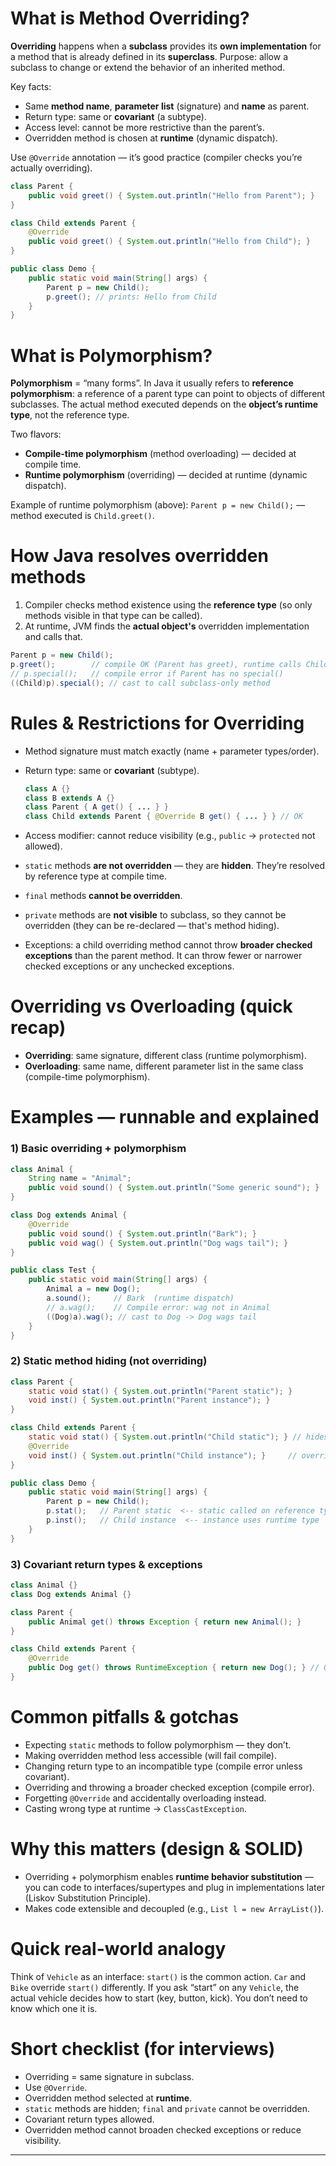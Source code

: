 
# What is Method Overriding?

**Overriding** happens when a **subclass** provides its **own implementation** for a method that is already defined in its **superclass**.
Purpose: allow a subclass to change or extend the behavior of an inherited method.

Key facts:

* Same **method name**, **parameter list** (signature) and **name** as parent.
* Return type: same or **covariant** (a subtype).
* Access level: cannot be more restrictive than the parent’s.
* Overridden method is chosen at **runtime** (dynamic dispatch).

Use `@Override` annotation — it’s good practice (compiler checks you’re actually overriding).

```java
class Parent {
    public void greet() { System.out.println("Hello from Parent"); }
}

class Child extends Parent {
    @Override
    public void greet() { System.out.println("Hello from Child"); }
}

public class Demo {
    public static void main(String[] args) {
        Parent p = new Child();
        p.greet(); // prints: Hello from Child
    }
}
```

# What is Polymorphism?

**Polymorphism** = “many forms”. In Java it usually refers to **reference polymorphism**: a reference of a parent type can point to objects of different subclasses. The actual method executed depends on the **object’s runtime type**, not the reference type.

Two flavors:

* **Compile-time polymorphism** (method overloading) — decided at compile time.
* **Runtime polymorphism** (overriding) — decided at runtime (dynamic dispatch).

Example of runtime polymorphism (above): `Parent p = new Child();` — method executed is `Child.greet()`.

# How Java resolves overridden methods

1. Compiler checks method existence using the **reference type** (so only methods visible in that type can be called).
2. At runtime, JVM finds the **actual object's** overridden implementation and calls that.

```java
Parent p = new Child();
p.greet();        // compile OK (Parent has greet), runtime calls Child.greet
// p.special();   // compile error if Parent has no special()
((Child)p).special(); // cast to call subclass-only method
```

# Rules & Restrictions for Overriding

* Method signature must match exactly (name + parameter types/order).
* Return type: same or **covariant** (subtype).

  ```java
  class A {}
  class B extends A {}
  class Parent { A get() { ... } }
  class Child extends Parent { @Override B get() { ... } } // OK
  ```
* Access modifier: cannot reduce visibility (e.g., `public` → `protected` not allowed).
* `static` methods **are not overridden** — they are **hidden**. They’re resolved by reference type at compile time.
* `final` methods **cannot be overridden**.
* `private` methods are **not visible** to subclass, so they cannot be overridden (they can be re-declared — that's method hiding).
* Exceptions: a child overriding method cannot throw **broader checked exceptions** than the parent method. It can throw fewer or narrower checked exceptions or any unchecked exceptions.

# Overriding vs Overloading (quick recap)

* **Overriding**: same signature, different class (runtime polymorphism).
* **Overloading**: same name, different parameter list in the same class (compile-time polymorphism).

# Examples — runnable and explained

### 1) Basic overriding + polymorphism

```java
class Animal {
    String name = "Animal";
    public void sound() { System.out.println("Some generic sound"); }
}

class Dog extends Animal {
    @Override
    public void sound() { System.out.println("Bark"); }
    public void wag() { System.out.println("Dog wags tail"); }
}

public class Test {
    public static void main(String[] args) {
        Animal a = new Dog();
        a.sound();     // Bark  (runtime dispatch)
        // a.wag();    // Compile error: wag not in Animal
        ((Dog)a).wag(); // cast to Dog -> Dog wags tail
    }
}
```

### 2) Static method hiding (not overriding)

```java
class Parent {
    static void stat() { System.out.println("Parent static"); }
    void inst() { System.out.println("Parent instance"); }
}

class Child extends Parent {
    static void stat() { System.out.println("Child static"); } // hides
    @Override
    void inst() { System.out.println("Child instance"); }     // overrides
}

public class Demo {
    public static void main(String[] args) {
        Parent p = new Child();
        p.stat();   // Parent static  <-- static called on reference type
        p.inst();   // Child instance  <-- instance uses runtime type
    }
}
```

### 3) Covariant return types & exceptions

```java
class Animal {}
class Dog extends Animal {}

class Parent {
    public Animal get() throws Exception { return new Animal(); }
}

class Child extends Parent {
    @Override
    public Dog get() throws RuntimeException { return new Dog(); } // OK: covariant + narrower exception (unchecked)
}
```

# Common pitfalls & gotchas

* Expecting `static` methods to follow polymorphism — they don’t.
* Making overridden method less accessible (will fail compile).
* Changing return type to an incompatible type (compile error unless covariant).
* Overriding and throwing a broader checked exception (compile error).
* Forgetting `@Override` and accidentally overloading instead.
* Casting wrong type at runtime → `ClassCastException`.

# Why this matters (design & SOLID)

* Overriding + polymorphism enables **runtime behavior substitution** — you can code to interfaces/supertypes and plug in implementations later (Liskov Substitution Principle).
* Makes code extensible and decoupled (e.g., `List l = new ArrayList()`).

# Quick real-world analogy

Think of `Vehicle` as an interface: `start()` is the common action. `Car` and `Bike` override `start()` differently. If you ask “start” on any `Vehicle`, the actual vehicle decides how to start (key, button, kick). You don’t need to know which one it is.

# Short checklist (for interviews)

* Overriding = same signature in subclass.
* Use `@Override`.
* Overridden method selected at **runtime**.
* `static` methods are hidden; `final` and `private` cannot be overridden.
* Covariant return types allowed.
* Overridden method cannot broaden checked exceptions or reduce visibility.

---

